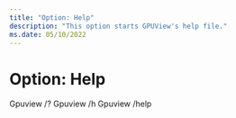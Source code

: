 ```yaml
---
title: "Option: Help"
description: "This option starts GPUView's help file."
ms.date: 05/10/2022
---
```


# Option: Help  

Gpuview /? 
Gpuview /h 
Gpuview /help 

